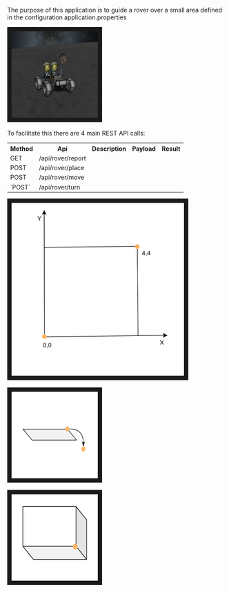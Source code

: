 The purpose of this application is to guide a rover 
over a small area defined in the configuration application.properties



<p align="left">
<img src="presentation/KerbalRover.png" width="200" height="200" border="10"/>
</p>
To facilitate this there are 4 main REST API calls:

<table>
<tr>
<th>Method</th>
<th>Api</th>
<th>Description</th>
<th>Payload</th>
<th>Result</th>
</tr>
<tr>
    <td><label class="pill-get">GET</label></td>
    <td>/api/rover/report</td>
    <td> </td>
    <td> </td>
    <td> </td>
</tr>
<tr>
    <td><label class="pill-post">POST</label></td>
    <td>/api/rover/place</td>
    <td> </td>
    <td> </td>
    <td> </td>
</tr>
<tr>
    <td><label class="pill-post">POST</label></td>
    <td>/api/rover/move</td>
    <td> </td>
    <td> </td>
    <td> </td>
</tr>
<tr>
    <td>`POST`</td>
    <td>/api/rover/turn</td>
    <td> </td>
    <td> </td>
    <td> </td>
</tr>
</table>

<p align="left">
<img src="presentation/coordinateSystem.PNG" width="400" height="400" border="10"/>
</p>

<p align="left">
<img src="presentation/ballFallOff.PNG" width="200" height="200" border="10"/>
</p>

<p align="left">
<img src="presentation/ballCaptured.PNG" width="200" height="200" border="10"/>
</p>

